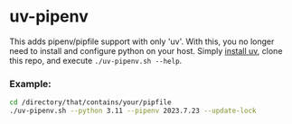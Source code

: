 # uv-pipenv

This adds pipenv/pipfile support with only 'uv'. With this, you no longer need to install and configure python on your host. Simply [install uv](https://docs.astral.sh/uv/getting-started/installation/), clone this repo, and execute `./uv-pipenv.sh --help`.

### Example:
```bash
cd /directory/that/contains/your/pipfile
./uv-pipenv.sh --python 3.11 --pipenv 2023.7.23 --update-lock
```
